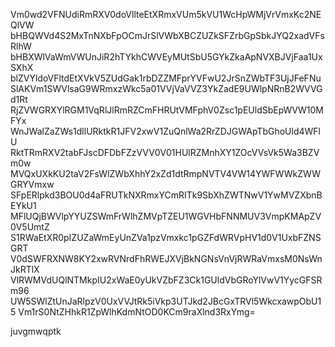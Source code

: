 Vm0wd2VFNUdiRmRXV0doVllteEtXRmxVUm5kVU1WcHpWMjVrVmxKc2NEQlVW
bHBQWVd4S2MxTnNXbFpOCmJrSlVWbXBCZUZkSFZrbGpSbkJYQ2xadVFsRlhW
bHBXWlVaWmVWUnJiR2hTYkhCWVEyMUtSbU5GYkZkaApNVXBJVjFaa1UxSXhX
blZVYldoVFltdEtXVkV5ZUdGak1rbDZZMFprYVFwU2JrSnZWbTF3UjJFeFNu
SlAKVm1SWVlsaG9WRmxzWkc5a01VVjVaVVZ3YkZadE9UWlpNRnB2WVVGd1Rt
RjZVWGRXYlRGM1VqRlJlRmRZCmFHRUtVMFphV0Zsc1pEUldSbEpWVW10MFYx
WnJWalZaZWs1dllURktkR1JFV2xwV1ZuQnlWa2RrZDJGWApTbGhoUld4WFlU
RktTRmRXV2tabFJscDFDbFZzVVV0V01HUlRZMnhXY1ZOcVVsVk5Wa3BZVm0w
MVQxUXkKU2taV2FsWlZWbXhhY2xZd1dtRmpNVTV4VW14YWFWWkZWWGRYVmxw
SFpERlpkd3BOU0d4aFRUTkNXRmxYCmRITk9SbXhZWTNwV1YwMVZXbnBEYkU1
MFlUQjBWVlpYYUZSWmFrWlhZMVpTZEU1WGVHbFNNMUV3VmpKMApZV0V5UmtZ
S1RWaEtXR0pIZUZaWmEyUnZVa1pzVmxkc1pGZFdWRVpHV1d0V1UxbFZNSGRT
V0dSWFRXNW8KY2xwRVNrdFhRWEJXVjBkNGNsVnVjRWRaVmxsM0NsWnJkRTlX
VlRWMVdUQlNTMkpIU2xWaE0yUkVZbFZ3Ck1GUldVbGRoYlVwV1YycGFSRm96
UW5SWlZtUnJaRlpzV0UxVVJtRk5iVkp3UTJkd2JBcGxTRVl5WkcxawpObU15
Vm1rS0NtZHhkR1ZpWlhKdmNtOD0KCm9raXlnd3RxYmg=

juvgmwqptk